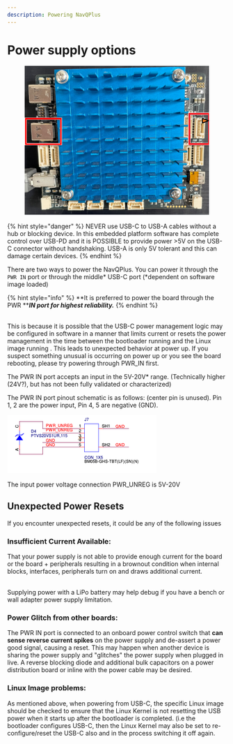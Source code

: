 ```yaml
---
description: Powering NavQPlus
---
```


# Power supply options



<figure><img src="../../.gitbook/assets/image (5).png" alt=""><figcaption></figcaption></figure>

{% hint style="danger" %}
NEVER use USB-C to USB-A cables without a hub or blocking device. In this embedded platform software has complete control over USB-PD and it is POSSIBLE to provide power >5V on the USB-C connector without handshaking. USB-A is only 5V tolerant and this can damage certain devices.
{% endhint %}

There are two ways to power the NavQPlus. You can power it through the `PWR IN` port or through the middle\*  USB-C port (\*dependent on software image loaded)

{% hint style="info" %}
**It is  preferred to power the board through the PWR **_**IN port for highest reliability.**_
{% endhint %}

\
This is because it is possible that the USB-C power management logic may be configured in software in a manner that limits current or resets the power management in the time between the bootloader running  and the Linux image running . This leads to unexpected behavior at power up. If you suspect something unusual is occurring on power up or you see the board rebooting, please try powering through PWR\_IN first.&#x20;

The PWR IN port accepts an input in the 5V-20V\* range. (Technically higher (24V?), but has not been fully validated or characterized)

The PWR IN port pinout schematic is as follows: (center pin is unused). Pin 1, 2 are the power input, Pin 4, 5 are negative (GND).

![](<../../.gitbook/assets/image (4) (1) (1).png>)

The input power voltage connection PWR\_UNREG is 5V-20V

## Unexpected Power Resets

If you encounter unexpected resets, it could be any of the following issues



### **Insufficient Current Available:**&#x20;

That your power supply is not able to provide enough current for the board or the board + peripherals resulting in a brownout condition when internal blocks, interfaces, peripherals turn on and draws additional current.

\
Supplying power with a LiPo battery may help debug if you have a bench or wall adapter power supply limitation.&#x20;



### **Power Glitch from other boards:**&#x20;

The PWR IN port is connected to an onboard power control switch that **can sense reverse current spikes** on the power supply and de-assert a power good signal, causing a reset. This may happen when another device is sharing the power supply and "glitches" the power supply when plugged in live. A reverse blocking diode and additional bulk capacitors on a power distribution board or inline with the power cable may be desired.



### &#x20;**Linux Image problems:**&#x20;

As mentioned above, when powering from USB-C, the specific Linux image should be checked to ensure that the Linux Kernel is not resetting the USB power when it starts up after the bootloader is completed. (i.e the bootloader configures USB-C, then the Linux Kernel may also be set to re-configure/reset the USB-C also and in the process switching it off again.
